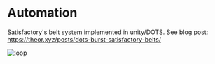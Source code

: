 # Automation
Satisfactory's belt system implemented in unity/DOTS. See blog post: https://theor.xyz/posts/dots-burst-satisfactory-belts/

![loop](/loop.gif)


